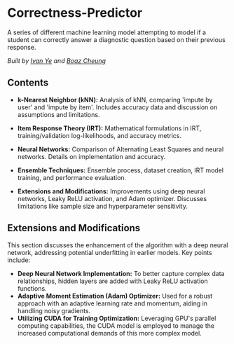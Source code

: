 # Correctness-Predictor
A series of different machine learning model attempting to model if a student can correctly answer a diagnostic question based on their previous response. 

*Built by [Ivan Ye](https://github.com/ivanfye) and [Boaz Cheung](https://github.com/rethegreat)*

## Contents
- **k-Nearest Neighbor (kNN):** Analysis of kNN, comparing 'impute by user' and 'impute by item'. Includes accuracy data and discussion on assumptions and limitations.

- **Item Response Theory (IRT):** Mathematical formulations in IRT, training/validation log-likelihoods, and accuracy metrics.

- **Neural Networks:** Comparison of Alternating Least Squares and neural networks. Details on implementation and accuracy.

- **Ensemble Techniques:** Ensemble process, dataset creation, IRT model training, and performance evaluation.

- **Extensions and Modifications:** Improvements using deep neural networks, Leaky ReLU activation, and Adam optimizer. Discusses limitations like sample size and hyperparameter sensitivity.


## Extensions and Modifications
This section discusses the enhancement of the algorithm with a deep neural network, addressing potential underfitting in earlier models. Key points include:
- **Deep Neural Network Implementation:** To better capture complex data relationships, hidden layers are added with Leaky ReLU activation functions.
- **Adaptive Moment Estimation (Adam) Optimizer:** Used for a robust approach with an adaptive learning rate and momentum, aiding in handling noisy gradients.
- **Utilizing CUDA for Training Optimization:** Leveraging GPU's parallel computing capabilities, the CUDA model is employed to manage the increased computational demands of this more complex model.
